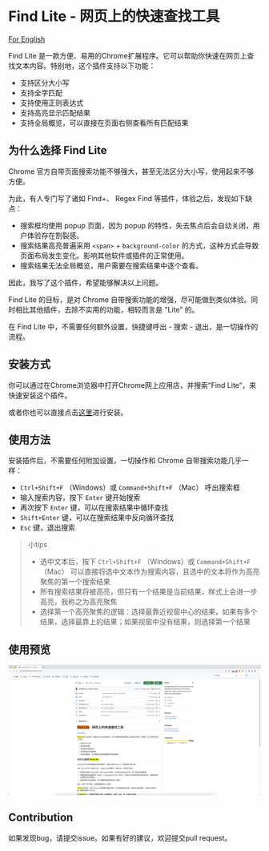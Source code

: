 # Find Lite - 网页上的快速查找工具

[For English](./README.en.md)

Find Lite 是一款方便、易用的Chrome扩展程序。它可以帮助你快速在网页上查找文本内容。特别地，这个插件支持以下功能：

- 支持区分大小写
- 支持全字匹配
- 支持使用正则表达式
- 支持高亮显示匹配结果
- 支持全局概览，可以直接在页面右侧查看所有匹配结果

## 为什么选择 Find Lite

Chrome 官方自带页面搜索功能不够强大，甚至无法区分大小写，使用起来不够方便。

为此，有人专门写了诸如 Find+、 Regex Find 等插件，体验之后，发现如下缺点：

- 搜索框均使用 popup 页面，因为 popup 的特性，失去焦点后会自动关闭，用户体验存在割裂感。
- 搜索结果高亮普遍采用 `<span>` + `background-color` 的方式，这种方式会导致页面布局发生变化。影响其他软件或插件的正常使用。
- 搜索结果无法全局概览，用户需要在搜索结果中逐个查看。

因此，我写了这个插件，希望能够解决以上问题。

Find Lite 的目标，是对 Chrome 自带搜索功能的增强，尽可能做到类似体验。同时相比其他插件，去除不实用的功能，相较而言是 "Lite"
的。

在 Find Lite 中，不需要任何额外设置，快捷键呼出 - 搜索 - 退出，是一切操作的流程。

## 安装方式

你可以通过在Chrome浏览器中打开Chrome网上应用店，并搜索“Find Lite”，来快速安装这个插件。

或者你也可以直接点击[这里](https://chrome.google.com/webstore/detail/find-lite/ndjgjgjgjgjgjgjgjgjgjgjgj)进行安装。

## 使用方法

安装插件后，不需要任何附加设置，一切操作和 Chrome 自带搜索功能几乎一样：

- `Ctrl+Shift+F` （Windows）或 `Command+Shift+F` （Mac） 呼出搜索框
- 输入搜索内容，按下 `Enter` 键开始搜索
- 再次按下 `Enter` 键，可以在搜索结果中循环查找
- `Shift+Enter` 键，可以在搜索结果中反向循环查找
- `Esc` 键，退出搜索

> 小tips
> - 选中文本后，按下 `Ctrl+Shift+F` （Windows）或 `Command+Shift+F` （Mac） 可以直接将选中文本作为搜索内容，且选中的文本将作为高亮聚焦的第一个搜索结果
> - 所有搜索结果将被高亮，但只有一个结果是当前结果，样式上会进一步高亮，我称之为高亮聚焦
> - 选择第一个高亮聚焦的逻辑：选择最靠近视窗中心的结果，如果有多个结果，选择最靠上的结果；如果视窗中没有结果，则选择第一个结果

## 使用预览

![img.png](doc/preview.png)

## Contribution

如果发现bug，请提交issue。如果有好的建议，欢迎提交pull request。